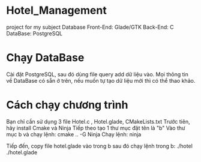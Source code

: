 # Hotel_Management
project for my subject Database
Front-End: Glade/GTK
Back-End: C
DataBase: PostgreSQL
# Chạy DataBase 
Cài đặt PostgreSQL, sau đó dùng file query add dữ liệu vào.
Mọi thông tin về DataBase có sẵn ở trên, nếu muốn tự tạo dữ liệu mới thì có thể thao khảo. 
# Cách chạy chương trình
Bạn chỉ cần sử dụng 3 file Hotel.c , Hotel.glade, CMakeLists.txt 
Trước tiên, hãy install Cmake và Ninja 
Tiếp theo tạo 1 thư mục đặt tên là "b"
Vào thư mục b và chạy lệnh: cmake \.. -G Ninja
Chạy lệnh: ninja

Tiếp đến, copy file hotel.glade vào trong b sau đó chạy lệnh trong b: ./hotel ./hotel.glade
